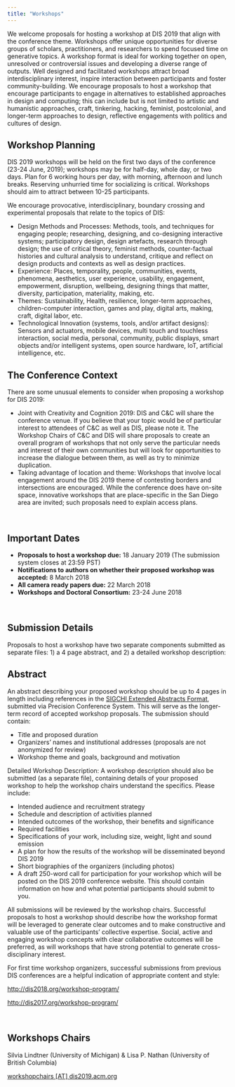```yaml
---
title: "Workshops"
---
```


We welcome proposals for hosting a workshop at DIS 2019 that align with the conference theme. Workshops offer unique opportunities for diverse groups of scholars, practitioners, and researchers to spend focused time on generative topics. A workshop format is ideal for working together on open, unresolved or controversial issues and developing a diverse range of outputs. Well designed and facilitated workshops attract broad interdisciplinary interest, inspire interaction between participants and foster community-building. We encourage proposals to host a workshop that encourage participants to engage in alternatives to established approaches in design and computing; this can include but is not limited to artistic and humanistic approaches, craft, tinkering, hacking, feminist, postcolonial, and longer-term approaches to design, reflective engagements with politics and cultures of design.
 
## Workshop Planning
DIS 2019 workshops will be held on the first two days of the conference (23-24 June, 2019); workshops may be for half-day, whole day, or two days. Plan for 6 working hours per day, with morning, afternoon and lunch breaks. Reserving unhurried time for socializing is critical. Workshops should aim to attract between 10-25 participants.

We encourage provocative, interdisciplinary, boundary crossing and experimental proposals that relate to the topics of DIS:

- Design Methods and Processes: Methods, tools, and techniques for engaging people; researching, designing, and co-designing interactive systems; participatory design, design artefacts, research through design; the use of critical theory, feminist methods, counter-factual histories and cultural analysis to understand, critique and reflect on design products and contexts as well as design practices.
- Experience: Places, temporality, people, communities, events, phenomena, aesthetics, user experience, usability, engagement, empowerment, disruption, wellbeing, designing things that matter, diversity, participation, materiality, making, etc.
- Themes: Sustainability, Health, resilience, longer-term approaches, children-computer interaction, games and play, digital arts, making, craft, digital labor, etc.
- Technological Innovation (systems, tools, and/or artifact designs): Sensors and actuators, mobile devices, multi touch and touchless interaction, social media, personal, community, public displays, smart objects and/or intelligent systems, open source hardware, IoT, artificial intelligence, etc.

## The Conference Context
There are some unusual elements to consider when proposing a workshop for DIS 2019:

- Joint with Creativity and Cognition 2019: DIS and C&C will share the conference venue. If you believe that your topic would be of particular interest to attendees of C&C as well as DIS, please note it. The Workshop Chairs of C&C and DIS will share proposals to create an overall program of workshops that not only serve the particular needs and interest of their own communities but will look for opportunities to increase the dialogue between them, as well as try to minimize duplication.
- Taking advantage of location and theme: Workshops that involve local engagement around the DIS 2019 theme of contesting borders and intersections are encouraged. While the conference does have on-site space, innovative workshops that are place-specific in the San Diego area are invited; such proposals need to explain access plans.

</br>

## Important Dates
- **Proposals to host a workshop due:** 18 January 2019 (The submission system closes at 23:59 PST)
- **Notifications to authors on whether their proposed workshop was accepted:** 8 March 2018
- **All camera ready papers due:** 22  March 2018
- **Workshops and Doctoral Consortium:** 23-24 June 2018

</br>
 
## Submission Details
Proposals to host a workshop have two separate components submitted as separate files: 1) a 4 page abstract, and 2) a detailed workshop description:
 
## Abstract
An abstract describing your proposed workshop should be up to 4 pages in length including references in the [SIGCHI Extended Abstracts Format](https://sigchi.org/templates/), submitted via Precision Conference System. This will serve as the longer-term record of accepted workshop proposals. The submission should contain:

- Title and proposed duration
- Organizers’ names and institutional addresses (proposals are not anonymized for review)
- Workshop theme and goals, background and motivation
 
Detailed Workshop Description: A workshop description should also be submitted (as a separate file), containing details of your proposed workshop to help the workshop chairs understand the specifics. Please include:

- Intended audience and recruitment strategy
- Schedule and description of activities planned
- Intended outcomes of the workshop, their benefits and significance
- Required facilities
- Specifications of your work, including size, weight, light and sound emission
- A plan for how the results of the workshop will be disseminated beyond DIS 2019
- Short biographies of the organizers (including photos)
- A draft 250-word call for participation for your workshop which will be posted on the DIS 2019 conference website. This should contain information on how and what potential participants should submit to you.
 
All submissions will be reviewed by the workshop chairs. Successful proposals to host a workshop should describe how the workshop format will be leveraged to generate clear outcomes and to make constructive and valuable use of the participants’ collective expertise. Social, active and engaging workshop concepts with clear collaborative outcomes will be preferred, as will workshops that have strong potential to generate cross-disciplinary interest.
 
For first time workshop organizers, successful submissions from previous DIS conferences are a helpful indication of appropriate content and style:
 
http://dis2018.org/workshop-program/
 
http://dis2017.org/workshop-program/

</br>
 
## Workshops Chairs
Silvia Lindtner (University of Michigan) & Lisa P. Nathan (University of British Columbia) 

[workshopchairs [AT] dis2019.acm.org](mailto:workshopchairs@dis2019.acm.org)







